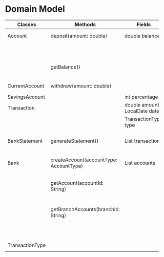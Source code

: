 
# Domain Model

| Classes         | Methods                                 | Fields                         | Scenario                                    | Output                                   |
|-----------------|-----------------------------------------|--------------------------------|---------------------------------------------|------------------------------------------|
| Account         | deposit(amount: double)                 | double balance                 | deposit funds                               |                                          |
|                 |                                         |                                | withdraw funds                              |                                          |
|                 | getBalance()                            |                                | get current balance                         | double balance                           |
|                 |                                         |                                |                                             |                                          |
| CurrentAccount  | withdraw(amount: double)                |                                | withdraw funds                              |                                          |
| SavingsAccount  |                                         | int percentage                 |                                             |                                          |
| Transaction     |                                         | double amount, LocalDate date  |                                             |                                          |
|                 |                                         | TransactionType type           |                                             |                                          |
|                 |                                         |                                |                                             |                                          |
| BankStatement   | generateStatement()                     | List<Transaction> transactions | generate bank statement                     | String formatted statement               |
|                 |                                         |                                |                                             |                                          |
| Bank            | createAccount(accountType: AccountType) | List<Account> accounts         | create a new account                        | Account created                          |
|                 | getAccount(accountId: String)           |                                | get account by account ID                   | Account object                           |
|                 | getBranchAccounts(branchId: String)     |                                | get all accounts associated with            | List<Account> accounts                   |
|                 |                                         |                                | a specific branch                           |                                          |
|                 |                                         |                                |                                             |                                          |
| TransactionType |                                         |                                |                                             |                                          |
|                 |                                         |                                |                                             |                                          |

